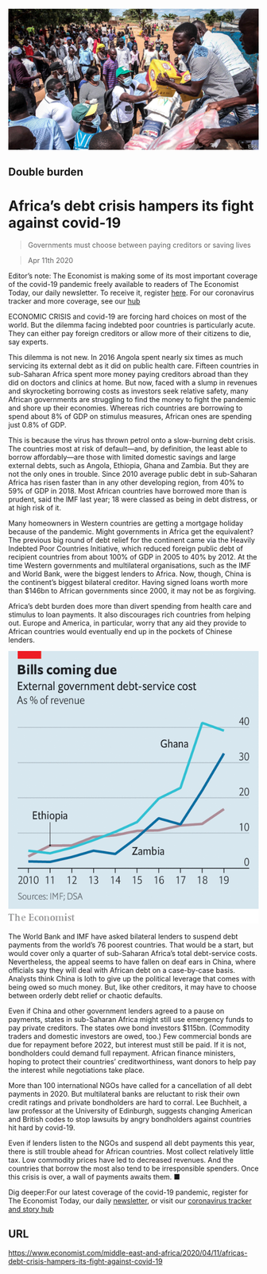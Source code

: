 ![](./images/20200411_MAP501.jpg)

## Double burden

# Africa’s debt crisis hampers its fight against covid-19

> Governments must choose between paying creditors or saving lives

> Apr 11th 2020

Editor’s note: The Economist is making some of its most important coverage of the covid-19 pandemic freely available to readers of The Economist Today, our daily newsletter. To receive it, register [here](https://www.economist.com//newslettersignup). For our coronavirus tracker and more coverage, see our [hub](https://www.economist.com//coronavirus)

ECONOMIC CRISIS and covid-19 are forcing hard choices on most of the world. But the dilemma facing indebted poor countries is particularly acute. They can either pay foreign creditors or allow more of their citizens to die, say experts.

This dilemma is not new. In 2016 Angola spent nearly six times as much servicing its external debt as it did on public health care. Fifteen countries in sub-Saharan Africa spent more money paying creditors abroad than they did on doctors and clinics at home. But now, faced with a slump in revenues and skyrocketing borrowing costs as investors seek relative safety, many African governments are struggling to find the money to fight the pandemic and shore up their economies. Whereas rich countries are borrowing to spend about 8% of GDP on stimulus measures, African ones are spending just 0.8% of GDP.

This is because the virus has thrown petrol onto a slow-burning debt crisis. The countries most at risk of default—and, by definition, the least able to borrow affordably—are those with limited domestic savings and large external debts, such as Angola, Ethiopia, Ghana and Zambia. But they are not the only ones in trouble. Since 2010 average public debt in sub-Saharan Africa has risen faster than in any other developing region, from 40% to 59% of GDP in 2018. Most African countries have borrowed more than is prudent, said the IMF last year; 18 were classed as being in debt distress, or at high risk of it.

Many homeowners in Western countries are getting a mortgage holiday because of the pandemic. Might governments in Africa get the equivalent? The previous big round of debt relief for the continent came via the Heavily Indebted Poor Countries Initiative, which reduced foreign public debt of recipient countries from about 100% of GDP in 2005 to 40% by 2012. At the time Western governments and multilateral organisations, such as the IMF and World Bank, were the biggest lenders to Africa. Now, though, China is the continent’s biggest bilateral creditor. Having signed loans worth more than $146bn to African governments since 2000, it may not be as forgiving.

Africa’s debt burden does more than divert spending from health care and stimulus to loan payments. It also discourages rich countries from helping out. Europe and America, in particular, worry that any aid they provide to African countries would eventually end up in the pockets of Chinese lenders.

![](./images/20200411_MAC181.png)

The World Bank and IMF have asked bilateral lenders to suspend debt payments from the world’s 76 poorest countries. That would be a start, but would cover only a quarter of sub-Saharan Africa’s total debt-service costs. Nevertheless, the appeal seems to have fallen on deaf ears in China, where officials say they will deal with African debt on a case-by-case basis. Analysts think China is loth to give up the political leverage that comes with being owed so much money. But, like other creditors, it may have to choose between orderly debt relief or chaotic defaults.

Even if China and other government lenders agreed to a pause on payments, states in sub-Saharan Africa might still use emergency funds to pay private creditors. The states owe bond investors $115bn. (Commodity traders and domestic investors are owed, too.) Few commercial bonds are due for repayment before 2022, but interest must still be paid. If it is not, bondholders could demand full repayment. African finance ministers, hoping to protect their countries’ creditworthiness, want donors to help pay the interest while negotiations take place.

More than 100 international NGOs have called for a cancellation of all debt payments in 2020. But multilateral banks are reluctant to risk their own credit ratings and private bondholders are hard to corral. Lee Buchheit, a law professor at the University of Edinburgh, suggests changing American and British codes to stop lawsuits by angry bondholders against countries hit hard by covid-19.

Even if lenders listen to the NGOs and suspend all debt payments this year, there is still trouble ahead for African countries. Most collect relatively little tax. Low commodity prices have led to decreased revenues. And the countries that borrow the most also tend to be irresponsible spenders. Once this crisis is over, a wall of payments awaits them. ■

Dig deeper:For our latest coverage of the covid-19 pandemic, register for The Economist Today, our daily [newsletter](https://www.economist.com//newslettersignup), or visit our [coronavirus tracker and story hub](https://www.economist.com//coronavirus)

## URL

https://www.economist.com/middle-east-and-africa/2020/04/11/africas-debt-crisis-hampers-its-fight-against-covid-19
